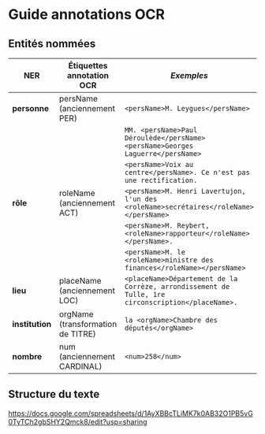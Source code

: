 # Guide annotations OCR

## Entités nommées

| **NER**         | **Étiquettes annotation OCR**     | *Exemples*                                                                                            |
|-----------------|-----------------------------------|-------------------------------------------------------------------------------------------------------|
| **personne**    | persName (anciennement PER)       | ```<persName>M. Leygues</persName>```                                                                 |
|                 |                                   | ```MM. <persName>Paul Déroulède</persName> <persName>Georges Laguerre</persName>```                   |
|                 |                                   | ```<persName>Voix au centre</persName>. Ce n'est pas une rectification.```                            |
| **rôle**        | roleName (anciennement ACT)       | ```<persName>M. Henri Lavertujon, l'un des <roleName>secrétaires</roleName></persName>```             |
|                 |                                   | ```<persName>M. Reybert, <roleName>rapporteur</roleName></persName>.```                               |
|                 |                                   | ```<persName>M. le <roleName>ministre des finances</roleName></persName>```                           |
| **lieu**        | placeName (anciennement LOC)      | ```<placeName>Département de la Corrèze, arrondissement de Tulle, 1re circonscription</placeName>.``` |
| **institution** | orgName (transformation de TITRE) | ```la <orgName>Chambre des députés</orgName>```                                                       |
| **nombre**      | num (anciennement CARDINAL)       | ```<num>258</num>```                                                                                  |                                                      |

## Structure du texte

https://docs.google.com/spreadsheets/d/1AyXBBcTLiMK7k0AB32O1PB5vG0TyTCh2gbSHY2Qmck8/edit?usp=sharing
